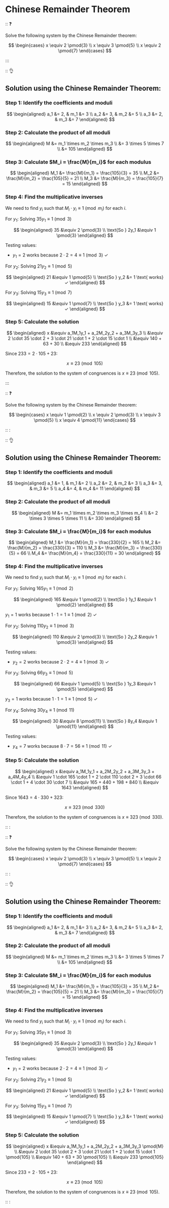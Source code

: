 # Chinese Remainder Theorem

:: :question:

Solve the following system by the Chinese Remainder theorem:

$$ \begin{cases}
x \equiv 2 \pmod{3} \\
x \equiv 3 \pmod{5} \\
x \equiv 2 \pmod{7}
\end{cases} $$

:::

:: :ok_hand:

## Solution using the Chinese Remainder Theorem:

### Step 1: Identify the coefficients and moduli

$$ \begin{aligned}
a_1 &= 2, & m_1 &= 3 \\
a_2 &= 3, & m_2 &= 5 \\
a_3 &= 2, & m_3 &= 7
\end{aligned} $$

### Step 2: Calculate the product of all moduli

$$ \begin{aligned}
M &= m_1 \times m_2 \times m_3 \\
&= 3 \times 5 \times 7 \\
&= 105
\end{aligned} $$

### Step 3: Calculate $M_i = \frac{M}{m_i}$ for each modulus

$$ \begin{aligned}
M_1 &= \frac{M}{m_1} = \frac{105}{3} = 35 \\
M_2 &= \frac{M}{m_2} = \frac{105}{5} = 21 \\
M_3 &= \frac{M}{m_3} = \frac{105}{7} = 15
\end{aligned} $$

### Step 4: Find the multiplicative inverses

We need to find $y_i$ such that $M_i \cdot y_i \equiv 1 \pmod{m_i}$ for each $i$.

For $y_1$: Solving $35y_1 \equiv 1 \pmod{3}$

$$ \begin{aligned}
35 &\equiv 2 \pmod{3} \\
\text{So } 2y_1 &\equiv 1 \pmod{3}
\end{aligned} $$

Testing values:
- $y_1 = 2$ works because $2 \cdot 2 = 4 \equiv 1 \pmod{3}$ ✓

For $y_2$: Solving $21y_2 \equiv 1 \pmod{5}$

$$ \begin{aligned}
21 &\equiv 1 \pmod{5} \\
\text{So } y_2 &= 1 \text{ works} ✓
\end{aligned} $$

For $y_3$: Solving $15y_3 \equiv 1 \pmod{7}$

$$ \begin{aligned}
15 &\equiv 1 \pmod{7} \\
\text{So } y_3 &= 1 \text{ works} ✓
\end{aligned} $$

### Step 5: Calculate the solution

$$ \begin{aligned}
x &\equiv a_1M_1y_1 + a_2M_2y_2 + a_3M_3y_3  \\
&\equiv 2 \cdot 35 \cdot 2 + 3 \cdot 21 \cdot 1 + 2 \cdot 15 \cdot 1 \\
&\equiv 140 + 63 + 30 \\
&\equiv 233
\end{aligned} $$

Since $233 = 2 \cdot 105 + 23$:

$$x \equiv 23 \pmod{105}$$

Therefore, the solution to the system of congruences is $x \equiv 23 \pmod{105}$.

:::

:: :question:

Solve the following system by the Chinese Remainder theorem:

$$ \begin{cases}
x \equiv 1 \pmod{2} \\
x \equiv 2 \pmod{3} \\
x \equiv 3 \pmod{5} \\
x \equiv 4 \pmod{11}
\end{cases} $$

:: : 

:: :ok_hand:

## Solution using the Chinese Remainder Theorem:

### Step 1: Identify the coefficients and moduli 

$$ \begin{aligned}
a_1 &= 1, & m_1 &= 2 \\
a_2 &= 2, & m_2 &= 3 \\
a_3 &= 3, & m_3 &= 5 \\
a_4 &= 4, & m_4 &= 11
\end{aligned} $$

### Step 2: Calculate the product of all moduli 

$$ \begin{aligned}
M &= m_1 \times m_2 \times m_3 \times m_4 \\
&= 2 \times 3 \times 5 \times 11 \\
&= 330
\end{aligned} $$

### Step 3: Calculate $M_i = \frac{M}{m_i}$ for each modulus 

$$ \begin{aligned}
M_1 &= \frac{M}{m_1} = \frac{330}{2} = 165 \\
M_2 &= \frac{M}{m_2} = \frac{330}{3} = 110 \\
M_3 &= \frac{M}{m_3} = \frac{330}{5} = 66 \\
M_4 &= \frac{M}{m_4} = \frac{330}{11} = 30
\end{aligned} $$

### Step 4: Find the multiplicative inverses 

We need to find $y_i$ such that $M_i \cdot y_i \equiv 1 \pmod{m_i}$ for each $i$.

For $y_1$: Solving $165y_1 \equiv 1 \pmod{2}$

$$ \begin{aligned}
165 &\equiv 1 \pmod{2} \\
\text{So } 1y_1 &\equiv 1 \pmod{2}
\end{aligned} $$

$y_1 = 1$ works because $1 \cdot 1 = 1 \equiv 1 \pmod{2}$ ✓

For $y_2$: Solving $110y_2 \equiv 1 \pmod{3}$

$$ \begin{aligned}
110 &\equiv 2 \pmod{3} \\
\text{So } 2y_2 &\equiv 1 \pmod{3}
\end{aligned} $$

Testing values:
- $y_2 = 2$ works because $2 \cdot 2 = 4 \equiv 1 \pmod{3}$ ✓

For $y_3$: Solving $66y_3 \equiv 1 \pmod{5}$

$$ \begin{aligned}
66 &\equiv 1 \pmod{5} \\
\text{So } 1y_3 &\equiv 1 \pmod{5}
\end{aligned} $$

$y_3 = 1$ works because $1 \cdot 1 = 1 \equiv 1 \pmod{5}$ ✓

For $y_4$: Solving $30y_4 \equiv 1 \pmod{11}$

$$ \begin{aligned}
30 &\equiv 8 \pmod{11} \\
\text{So } 8y_4 &\equiv 1 \pmod{11}
\end{aligned} $$

Testing values:
- $y_4 = 7$ works because $8 \cdot 7 = 56 \equiv 1 \pmod{11}$ ✓

### Step 5: Calculate the solution 

$$ \begin{aligned}
x &\equiv a_1M_1y_1 + a_2M_2y_2 + a_3M_3y_3 + a_4M_4y_4  \\
&\equiv 1 \cdot 165 \cdot 1 + 2 \cdot 110 \cdot 2 + 3 \cdot 66 \cdot 1 + 4 \cdot 30 \cdot 7 \\
&\equiv 165 + 440 + 198 + 840 \\
&\equiv 1643 
\end{aligned} $$

Since $1643 = 4 \cdot 330 + 323$:

$$x \equiv 323 \pmod{330}$$

Therefore, the solution to the system of congruences is $x \equiv 323 \pmod{330}$.

:: :

:: :question:

Solve the following system by the Chinese Remainder theorem:

$$ \begin{cases}
x \equiv 2 \pmod{3} \\
x \equiv 3 \pmod{5} \\
x \equiv 2 \pmod{7}
\end{cases} $$

:: :

:: :ok_hand:

## Solution using the Chinese Remainder Theorem:

### Step 1: Identify the coefficients and moduli

$$ \begin{aligned}
a_1 &= 2, & m_1 &= 3 \\
a_2 &= 3, & m_2 &= 5 \\
a_3 &= 2, & m_3 &= 7
\end{aligned} $$

### Step 2: Calculate the product of all moduli

$$ \begin{aligned}
M &= m_1 \times m_2 \times m_3 \\
&= 3 \times 5 \times 7 \\
&= 105
\end{aligned} $$

### Step 3: Calculate $M_i = \frac{M}{m_i}$ for each modulus

$$ \begin{aligned}
M_1 &= \frac{M}{m_1} = \frac{105}{3} = 35 \\
M_2 &= \frac{M}{m_2} = \frac{105}{5} = 21 \\
M_3 &= \frac{M}{m_3} = \frac{105}{7} = 15
\end{aligned} $$

### Step 4: Find the multiplicative inverses

We need to find $y_i$ such that $M_i \cdot y_i \equiv 1 \pmod{m_i}$ for each $i$.

For $y_1$: Solving $35y_1 \equiv 1 \pmod{3}$

$$ \begin{aligned}
35 &\equiv 2 \pmod{3} \\
\text{So } 2y_1 &\equiv 1 \pmod{3}
\end{aligned} $$

Testing values:
- $y_1 = 2$ works because $2 \cdot 2 = 4 \equiv 1 \pmod{3}$ ✓

For $y_2$: Solving $21y_2 \equiv 1 \pmod{5}$

$$ \begin{aligned}
21 &\equiv 1 \pmod{5} \\
\text{So } y_2 &= 1 \text{ works} ✓
\end{aligned} $$

For $y_3$: Solving $15y_3 \equiv 1 \pmod{7}$

$$ \begin{aligned}
15 &\equiv 1 \pmod{7} \\
\text{So } y_3 &= 1 \text{ works} ✓
\end{aligned} $$

### Step 5: Calculate the solution

$$ \begin{aligned}
x &\equiv a_1M_1y_1 + a_2M_2y_2 + a_3M_3y_3 \pmod{M} \\
&\equiv 2 \cdot 35 \cdot 2 + 3 \cdot 21 \cdot 1 + 2 \cdot 15 \cdot 1 \pmod{105} \\
&\equiv 140 + 63 + 30 \pmod{105} \\
&\equiv 233 \pmod{105}
\end{aligned} $$

Since $233 = 2 \cdot 105 + 23$:

$$x \equiv 23 \pmod{105}$$

Therefore, the solution to the system of congruences is $x \equiv 23 \pmod{105}$.

:: :
